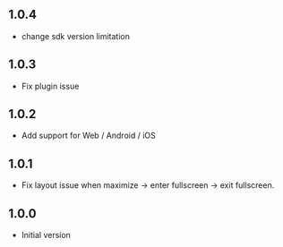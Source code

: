 ## 1.0.4

* change sdk version limitation

## 1.0.3

* Fix plugin issue

## 1.0.2

* Add support for Web / Android / iOS

## 1.0.1

* Fix layout issue when maximize -> enter fullscreen -> exit fullscreen.

## 1.0.0

* Initial version
